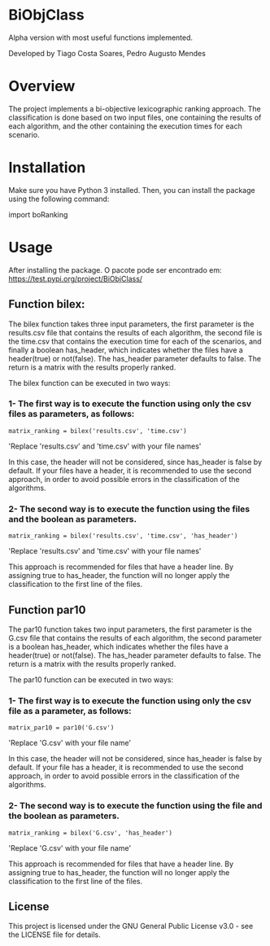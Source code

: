 # BiObjClass

Alpha version with most useful functions implemented.

Developed by Tiago Costa Soares, Pedro Augusto Mendes


# Overview

The project implements a bi-objective lexicographic ranking approach. The classification is done based on two input files, one containing the results of each algorithm, and the other containing the execution times for each scenario.

# Installation

Make sure you have Python 3 installed. Then, you can install the package using the following command:


import boRanking


# Usage

After installing the package.
O pacote pode ser encontrado em: https://test.pypi.org/project/BiObjClass/


## Function bilex:

The bilex function takes three input parameters, the first parameter is the results.csv file that contains the results of each algorithm, the second file is the time.csv that contains the execution time for each of the scenarios, and finally a boolean has_header, which indicates whether the files have a header(true) or not(false). The has_header parameter defaults to false. The return is a matrix with the results properly ranked.

The bilex function can be executed in two ways:

### 1- The first way is to execute the function using only the csv files as parameters, as follows:

    matrix_ranking = bilex('results.csv', 'time.csv')
    
'Replace 'results.csv' and 'time.csv' with your file names'

In this case, the header will not be considered, since has_header is false by default. If your files have a header, it is recommended to use the second approach, in order to avoid possible errors in the classification of the algorithms.

### 2- The second way is to execute the function using the files and the boolean as parameters.

    matrix_ranking = bilex('results.csv', 'time.csv', 'has_header')

'Replace 'results.csv' and 'time.csv' with your file names'

This approach is recommended for files that have a header line. By assigning true to has_header, the function will no longer apply the classification to the first line of the files.



## Function par10

The par10 function takes two input parameters, the first parameter is the G.csv file that contains the results of each algorithm, the second parameter is a boolean has_header, which indicates whether the files have a header(true) or not(false). The has_header parameter defaults to false. The return is a matrix with the results properly ranked.

The par10 function can be executed in two ways:

### 1- The first way is to execute the function using only the csv file as a parameter, as follows:

    matrix_par10 = par10('G.csv')
    
'Replace 'G.csv' with your file name'

In this case, the header will not be considered, since has_header is false by default. If your file has a header, it is recommended to use the second approach, in order to avoid possible errors in the classification of the algorithms.

### 2- The second way is to execute the function using the file and the boolean as parameters.

    matrix_ranking = bilex('G.csv', 'has_header')

'Replace 'G.csv' with your file name'

This approach is recommended for files that have a header line. By assigning true to has_header, the function will no longer apply the classification to the first line of the files.


## License

This project is licensed under the GNU General Public License v3.0 - see the LICENSE file for details.